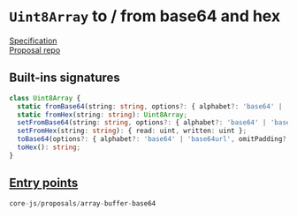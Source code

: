 # `Uint8Array` to / from base64 and hex
[Specification](https://tc39.es/proposal-arraybuffer-base64/)\
[Proposal repo](https://github.com/tc39/proposal-arraybuffer-base64)

## Built-ins signatures
```ts
class Uint8Array {
  static fromBase64(string: string, options?: { alphabet?: 'base64' | 'base64url', lastChunkHandling?: 'loose' | 'strict' | 'stop-before-partial' }): Uint8Array;
  static fromHex(string: string): Uint8Array;
  setFromBase64(string: string, options?: { alphabet?: 'base64' | 'base64url', lastChunkHandling?: 'loose' | 'strict' | 'stop-before-partial' }): { read: uint, written: uint };
  setFromHex(string: string): { read: uint, written: uint };
  toBase64(options?: { alphabet?: 'base64' | 'base64url', omitPadding?: boolean }): string;
  toHex(): string;
}
```

## [Entry points]({docs-version}/docs/usage#h-entry-points)
```ts
core-js/proposals/array-buffer-base64
```
